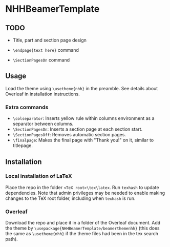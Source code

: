 # NHHBeamerTemplate

## TODO

- Title, part and section page design

- `\endpage{text here}` command

- `\SectionPagesOn` command

## Usage

Load the theme using `\usetheme{nhh}` in the preamble. See details about Overleaf in installation instructions.

### Extra commands

- `\colseparator`: Inserts yellow rule within columns environment as a separator between columns.
- `\SectionPagesOn`: Inserts a section page at each section start.
- `\SectionPagesOff`: Removes automatic section pages.
- `\finalpage`: Makes the final page with "Thank you!" on it, similar to titlepage.

## Installation

### Local installation of LaTeX

Place the repo in the folder `<TeX root>\tex\latex`. Run `texhash` to update dependencies. Note that admin privileges may be needed to enable making changes to the TeX root folder, including when `texhash` is run.

### Overleaf

Download the repo and place it in a folder of the Overleaf document. Add the theme by `\usepackage{NHHBeamerTemplate/beamerthemenhh}` (this does the same as `\usetheme{nhh}` if the theme files had been in the tex search path).
